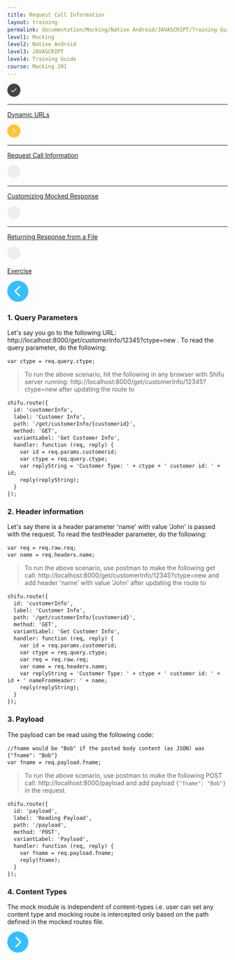 ```yaml
---
title: Request Call Information
layout: training
permalink: documentation/Mocking/Native Android/JAVASCRIPT/Training Guide/Mocking 201/Request Call Information
level1: Mocking
level2: Native Android
level3: JAVASCRIPT
level4: Training Guide
course: Mocking 201
---
```

<div class="sidebar">
<div class="training-doc-link">
<div class ="training-doc-link-left">
<img class="training-doc-link-left__img" src="/images/training/checked.png" srcset="/images/training/checked@2x.png 2x, /images/training/checked@3x.png 3x" /><hr class="training-doc-link-left__hr training-doc-link-left__hr-completed" /></div>
<p class="training-doc-link__text">
<a class="training-doc-link__text-completed" href="./Dynamic URLs">Dynamic URLs</a></p>
</div>
<div class="training-doc-link">
<div class ="training-doc-link-left">
<img class="training-doc-link-left__img" src="/images/training/actived.png" srcset="/images/training/actived@2x.png 2x, /images/training/actived@3x.png 3x" /><hr class="training-doc-link-left__hr training-doc-link-left__hr-pending" /></div>
<p class="training-doc-link__text">
<a class="training-doc-link__text-current" href="./Request Call Information">Request Call Information</a></p>
</div>
<div class="training-doc-link">
<div class ="training-doc-link-left">
<img class="training-doc-link-left__img" src="/images/training/unread.png" srcset="/images/training/unread@2x.png 2x, /images/training/unread@3x.png 3x" /><hr class="training-doc-link-left__hr training-doc-link-left__hr-pending" /></div>
<p class="training-doc-link__text">
<a class="training-doc-link__text-pending" href="./Customizing Mocked Response">Customizing Mocked Response</a></p>
</div>
<div class="training-doc-link">
<div class ="training-doc-link-left">
<img class="training-doc-link-left__img" src="/images/training/unread.png" srcset="/images/training/unread@2x.png 2x, /images/training/unread@3x.png 3x" /><hr class="training-doc-link-left__hr training-doc-link-left__hr-pending" /></div>
<p class="training-doc-link__text">
<a class="training-doc-link__text-pending" href="./Returning Response from a File">Returning Response from a File</a></p>
</div>
<div class="training-doc-link">
<div class ="training-doc-link-left">
<img class="training-doc-link-left__img" src="/images/training/unread.png" srcset="/images/training/unread@2x.png 2x, /images/training/unread@3x.png 3x" /></div>
<p class="training-doc-link__text">
<a class="training-doc-link__text-pending" href="./Exercise">Exercise</a></p>
</div>
</div>
<div class="training-doc-nav-btn">
<a href="./Dynamic URLs"><img src="/images/training/btn-left.png" srcset="/images/training/btn-left@2x.png 2x, /images/training/btn-left@3x.png 3x" /></a>
</div>
<div class="training-content markdown">
<h3>1. Query Parameters</h3>
<p>Let's say you go to the following URL: http://localhost:8000/get/customerInfo/12345?ctype=new . To read the query parameter, do the following:</p>
<pre><code class="language-js">var ctype = req.query.ctype;
</code></pre>
<blockquote>
<p>To run the above scenario, hit the following in any browser with Shifu server running: http://localhost:8000/get/customerInfo/12345?ctype=new after updating the route to</p>
</blockquote>
<pre><code class="language-js">shifu.route({
  id: 'customerInfo',
  label: 'Customer Info',
  path: '/get/customerInfo/{customerid}',
  method: 'GET',
  variantLabel: 'Get Customer Info',
  handler: function (req, reply) {
    var id = req.params.customerid;
    var ctype = req.query.ctype;
    var replyString = 'Customer Type: ' + ctype + ' customer id: ' + id;
    reply(replyString);
  }
});
</code></pre>
<h3>2. Header information</h3>
<p>Let's say there is a header parameter 'name' with value 'John' is passed with the request. To read the testHeader parameter, do the following:</p>
<pre><code class="language-js">var req = req.raw.req;
var name = req.headers.name;
</code></pre>
<blockquote>
<p>To run the above scenario, use postman to make the following get call: http://localhost:8000/get/customerInfo/12345?ctype=new and add header 'name' with value 'John' after updating the route to</p>
</blockquote>
<pre><code class="language-js">shifu.route({
  id: 'customerInfo',
  label: 'Customer Info',
  path: '/get/customerInfo/{customerid}',
  method: 'GET',
  variantLabel: 'Get Customer Info',
  handler: function (req, reply) {
    var id = req.params.customerid;
    var ctype = req.query.ctype;
    var req = req.raw.req;
    var name = req.headers.name;
    var replyString = 'Customer Type: ' + ctype + ' customer id: ' + id + ' nameFromHeader: ' + name;
    reply(replyString);
  }
});
</code></pre>
<h3>3. Payload</h3>
<p>The payload can be read using the following code:</p>
<pre><code class="language-js">//fname would be &quot;Bob&quot; if the posted body content (as JSON) was {&quot;fname&quot;: &quot;Bob&quot;}
var fname = req.payload.fname;
</code></pre>
<blockquote>
<p>To run the above scenario, use postman to make the following POST call: http://localhost:8000/payload and add payload <code>{&quot;fname&quot;: &quot;Bob&quot;}</code> in the request.</p>
</blockquote>
<pre><code class="language-js">shifu.route({
  id: 'payload',
  label: 'Reading Payload',
  path: '/payload',
  method: 'POST',
  variantLabel: 'Payload',
  handler: function (req, reply) {
    var fname = req.payload.fname;
    reply(fname);
  }
});
</code></pre>
<h3>4. Content Types</h3>
<p>The mock module is independent of content-types i.e. user can set any content type and mocking route is intercepted only based on the path defined in the mocked routes file.</p>
</div>
<div class="training-doc-nav-btn">
<a href="./Customizing Mocked Response"><img src="/images/training/btn-right.png" srcset="/images/training/btn-right@2x.png 2x, /images/training/btn-right@3x.png 3x" /></a>
</div>
